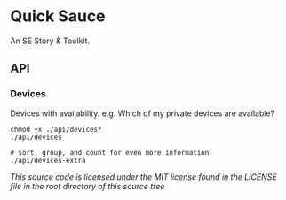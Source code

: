 # Quick Sauce

An SE Story & Toolkit.


## API


### Devices
Devices with availability. e.g. Which of my private devices are available? 

```shell
chmod +x ./api/devices* 
./api/devices

# sort, group, and count for even more information
./api/devices-extra
```



_This source code is licensed under the MIT license found in the LICENSE file in the root directory of this source tree_